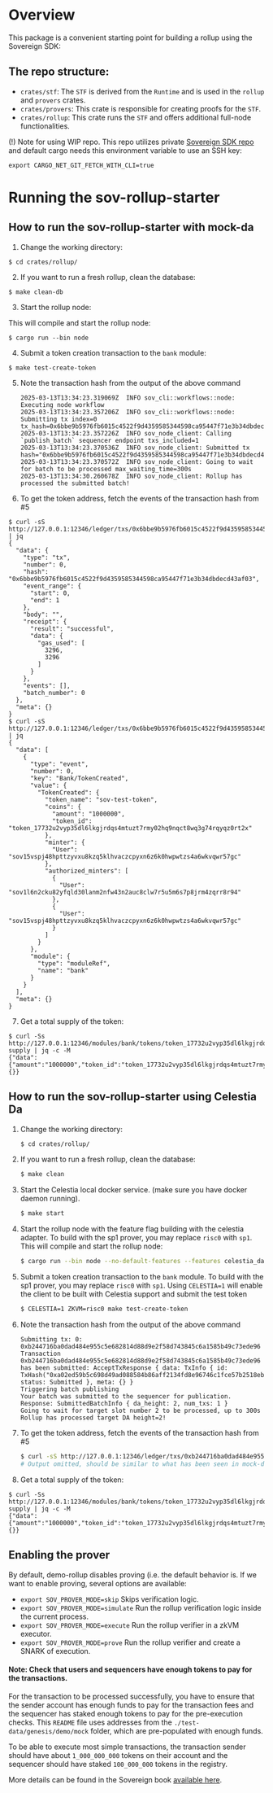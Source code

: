 # Overview

This package is a convenient starting point for building a rollup using the Sovereign SDK:

## The repo structure:

- `crates/stf`: The `STF` is derived from the `Runtime` and is used in the `rollup` and `provers` crates.
- `crates/provers`: This crate is responsible for creating proofs for the `STF`.
- `crates/rollup`: This crate runs the `STF` and offers additional full-node functionalities.

(!) Note for using WIP repo.
This repo utilizes private [Sovereign SDK repo](https://github.com/Sovereign-Labs/sovereign-sdk-wip) and default cargo needs this environment variable to use an SSH key:

```
export CARGO_NET_GIT_FETCH_WITH_CLI=true
```

# Running the sov-rollup-starter

## How to run the sov-rollup-starter with mock-da

1. Change the working directory:

```shell,test-ci
$ cd crates/rollup/
```

2. If you want to run a fresh rollup, clean the database:

```sh,test-ci
$ make clean-db
```

3. Start the rollup node:

This will compile and start the rollup node:

```shell,test-ci,bashtestmd:long-running,bashtestmd:wait-until=rest_address
$ cargo run --bin node
```

4. Submit a token creation transaction to the `bank` module:

```sh,test-ci
$ make test-create-token
```

5. Note the transaction hash from the output of the above command
   ```text
   2025-03-13T13:34:23.319069Z  INFO sov_cli::workflows::node: Executing node workflow
   2025-03-13T13:34:23.357206Z  INFO sov_cli::workflows::node: Submitting tx index=0 tx_hash=0x6bbe9b5976fb6015c4522f9d4359585344598ca95447f71e3b34dbdecd43af03
   2025-03-13T13:34:23.357226Z  INFO sov_node_client: Calling `publish_batch` sequencer endpoint txs_included=1
   2025-03-13T13:34:23.370536Z  INFO sov_node_client: Submitted tx hash="0x6bbe9b5976fb6015c4522f9d4359585344598ca95447f71e3b34dbdecd43af03"
   2025-03-13T13:34:23.370572Z  INFO sov_node_client: Going to wait for batch to be processed max_waiting_time=300s
   2025-03-13T13:34:30.260678Z  INFO sov_node_client: Rollup has processed the submitted batch!
   ```
6. To get the token address, fetch the events of the transaction hash from #5

```bash,test-ci
$ curl -sS http://127.0.0.1:12346/ledger/txs/0x6bbe9b5976fb6015c4522f9d4359585344598ca95447f71e3b34dbdecd43af03 | jq
{
  "data": {
    "type": "tx",
    "number": 0,
    "hash": "0x6bbe9b5976fb6015c4522f9d4359585344598ca95447f71e3b34dbdecd43af03",
    "event_range": {
      "start": 0,
      "end": 1
    },
    "body": "",
    "receipt": {
      "result": "successful",
      "data": {
        "gas_used": [
          3296,
          3296
        ]
      }
    },
    "events": [],
    "batch_number": 0
  },
  "meta": {}
}
$ curl -sS http://127.0.0.1:12346/ledger/txs/0x6bbe9b5976fb6015c4522f9d4359585344598ca95447f71e3b34dbdecd43af03/events | jq
{
  "data": [
    {
      "type": "event",
      "number": 0,
      "key": "Bank/TokenCreated",
      "value": {
        "TokenCreated": {
          "token_name": "sov-test-token",
          "coins": {
            "amount": "1000000",
            "token_id": "token_17732u2vyp35dl6lkgjrdqs4mtuzt7rmy02hq9nqct8wq3g74rqyqz0rt2x"
          },
          "minter": {
            "User": "sov15vspj48hpttzyvxu8kzq5klhvaczcpyxn6z6k0hwpwtzs4a6wkvqwr57gc"
          },
          "authorized_minters": [
            {
              "User": "sov1l6n2cku82yfqld30lanm2nfw43n2auc8clw7r5u5m6s7p8jrm4zqrr8r94"
            },
            {
              "User": "sov15vspj48hpttzyvxu8kzq5klhvaczcpyxn6z6k0hwpwtzs4a6wkvqwr57gc"
            }
          ]
        }
      },
      "module": {
        "type": "moduleRef",
        "name": "bank"
      }
    }
  ],
  "meta": {}
}
```

7. Get a total supply of the token:

```bash,test-ci,bashtestmd:compare-output
$ curl -Ss http://127.0.0.1:12346/modules/bank/tokens/token_17732u2vyp35dl6lkgjrdqs4mtuzt7rmy02hq9nqct8wq3g74rqyqz0rt2x/total-supply | jq -c -M
{"data":{"amount":"1000000","token_id":"token_17732u2vyp35dl6lkgjrdqs4mtuzt7rmy02hq9nqct8wq3g74rqyqz0rt2x"},"meta":{}}
```

## How to run the sov-rollup-starter using Celestia Da

1. Change the working directory:
   ```bash
   $ cd crates/rollup/
   ```
2. If you want to run a fresh rollup, clean the database:
   ```bash
   $ make clean
   ```
3. Start the Celestia local docker service. (make sure you have docker daemon running).
   ```bash
   $ make start
   ```
4. Start the rollup node with the feature flag building with the celestia adapter. To build with the sp1 prover, you may
   replace `risc0` with `sp1`.
   This will compile and start the rollup node:
   ```bash
   $ cargo run --bin node --no-default-features --features celestia_da,risc0
   ```
5. Submit a token creation transaction to the `bank` module.
   To build with the sp1 prover, you may replace `risc0` with `sp1`.
   Using `CELESTIA=1` will enable the client to be built with Celestia support and submit the test token
   ```bash
   $ CELESTIA=1 ZKVM=risc0 make test-create-token
   ```
6. Note the transaction hash from the output of the above command
   ```text
   Submitting tx: 0: 0xb244716ba0dad484e955c5e682814d88d9e2f58d743845c6a1585b49c73ede96
   Transaction 0xb244716ba0dad484e955c5e682814d88d9e2f58d743845c6a1585b49c73ede96 has been submitted: AcceptTxResponse { data: TxInfo { id: TxHash("0xa02ed59b5c698d49ad088584b86aff2134fd8e96746c1fce57b2518eb7c843e2"), status: Submitted }, meta: {} }
   Triggering batch publishing
   Your batch was submitted to the sequencer for publication. Response: SubmittedBatchInfo { da_height: 2, num_txs: 1 }
   Going to wait for target slot number 2 to be processed, up to 300s
   Rollup has processed target DA height=2!
   ```
7. To get the token address, fetch the events of the transaction hash from #5

   ```bash
   $ curl -sS http://127.0.0.1:12346/ledger/txs/0xb244716ba0dad484e955c5e682814d88d9e2f58d743845c6a1585b49c73ede96
   # Output omitted, should be similar to what has been seen in mock-da section
   ```

8. Get a total supply of the token:

```bash,test-ci,bashtestmd:compare-output
$ curl -Ss http://127.0.0.1:12346/modules/bank/tokens/token_17732u2vyp35dl6lkgjrdqs4mtuzt7rmy02hq9nqct8wq3g74rqyqz0rt2x/total-supply | jq -c -M
{"data":{"amount":"1000000","token_id":"token_17732u2vyp35dl6lkgjrdqs4mtuzt7rmy02hq9nqct8wq3g74rqyqz0rt2x"},"meta":{}}
```

## Enabling the prover

By default, demo-rollup disables proving (i.e. the default behavior is. If we want to enable proving, several options are available:

- `export SOV_PROVER_MODE=skip` Skips verification logic.
- `export SOV_PROVER_MODE=simulate` Run the rollup verification logic inside the current process.
- `export SOV_PROVER_MODE=execute` Run the rollup verifier in a zkVM executor.
- `export SOV_PROVER_MODE=prove` Run the rollup verifier and create a SNARK of execution.

#### Note: Check that users and sequencers have enough tokens to pay for the transactions.

For the transaction to be processed successfully, you have to ensure that the sender account has enough funds to pay for the transaction fees and the sequencer has staked enough tokens to pay for the pre-execution checks. This `README` file uses addresses from the `./test-data/genesis/demo/mock` folder, which are pre-populated with enough funds.

To be able to execute most simple transactions, the transaction sender should have about `1_000_000_000` tokens on their account and the sequencer should have staked `100_000_000` tokens in the registry.

More details can be found in the Sovereign book [available here](https://github.com/Sovereign-Labs/sovereign-book).
